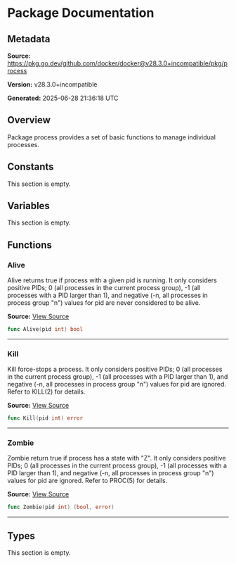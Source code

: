 # Package Documentation

## Metadata

**Source:** https://pkg.go.dev/github.com/docker/docker@v28.3.0+incompatible/pkg/process

**Version:** v28.3.0+incompatible

**Generated:** 2025-06-28 21:36:18 UTC

## Overview

Package process provides a set of basic functions to manage individual
processes.


## Constants

This section is empty.

## Variables

This section is empty.

## Functions

### Alive

Alive returns true if process with a given pid is running. It only considers
positive PIDs; 0 (all processes in the current process group), -1 (all processes
with a PID larger than 1), and negative (-n, all processes in process group
"n") values for pid are never considered to be alive.

**Source:** [View Source](https://github.com/docker/docker/blob/v28.3.0/pkg/process/process_unix.go#L21)  

```go
func Alive(pid int) bool
```

---

### Kill

Kill force-stops a process. It only considers positive PIDs; 0 (all processes
in the current process group), -1 (all processes with a PID larger than 1),
and negative (-n, all processes in process group "n") values for pid are
ignored. Refer to KILL(2) for details.

**Source:** [View Source](https://github.com/docker/docker/blob/v28.3.0/pkg/process/process_unix.go#L50)  

```go
func Kill(pid int) error
```

---

### Zombie

Zombie return true if process has a state with "Z". It only considers positive
PIDs; 0 (all processes in the current process group), -1 (all processes with
a PID larger than 1), and negative (-n, all processes in process group "n")
values for pid are ignored. Refer to PROC(5) for details.

**Source:** [View Source](https://github.com/docker/docker/blob/v28.3.0/pkg/process/process_unix.go#L67)  

```go
func Zombie(pid int) (bool, error)
```

---

## Types

This section is empty.


